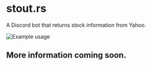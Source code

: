 # stout.rs
A Discord bot that returns stock information from Yahoo.

![Example usage](https://user-images.githubusercontent.com/17934/108614145-43043480-73c6-11eb-840a-e7f9135239ce.png)


## More information coming soon.

